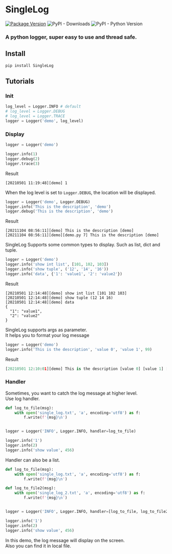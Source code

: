 # SingleLog
[![Package Version](https://img.shields.io/pypi/v/SingleLog.svg)](https://pypi.python.org/pypi/SingleLog)
![PyPI - Downloads](https://img.shields.io/pypi/dm/SingleLog)
![PyPI - Python Version](https://img.shields.io/pypi/pyversions/SingleLog)

### A python logger, super easy to use and thread safe.

## Install
```
pip install SingleLog
```

## Tutorials
### Init
```python
log_level = Logger.INFO # default
# log_level = Logger.DEBUG
# log_level = Logger.TRACE
logger = Logger('demo', log_level)
```
### Display
```python
logger = Logger('demo')

logger.info(1)
logger.debug(2)
logger.trace(3)
```
Result
```shell
[20210501 11:19:48][demo] 1
```

When the log level is set to ```Logger.DEBUG```, the location will be displayed.

```python
logger = Logger('demo', Logger.DEBUG)
logger.info('This is the description', 'demo')
logger.debug('This is the description', 'demo')
```
Result
```shell
[20211104 08:56:11][demo] This is the description [demo]
[20211104 08:56:11][demo][demo.py 7] This is the description [demo]
```

SingleLog Supports some common types to display. Such as list, dict and tuple.
```python
logger = Logger('demo')
logger.info('show int list', [101, 102, 103])
logger.info('show tuple', ('12', '14', '16'))
logger.info('data', {'1': 'value1', '2': 'value2'})
```
Result
```shell
[20210501 12:14:48][demo] show int list [101 102 103]
[20210501 12:14:48][demo] show tuple (12 14 16)
[20210501 12:14:48][demo] data 
{
  "1": "value1",
  "2": "value2"
}

```

SingleLog supports args as parameter.  
It helps you to format your log message
```python
logger = Logger('demo')
logger.info('This is the description', 'value 0', 'value 1', 99)
```
Result
```python
[20210501 12:10:01][demo] This is the description [value 0] [value 1] [99]
```

### Handler
Sometimes, you want to catch the log message at higher level.  
Use log handler.
```python
def log_to_file(msg):
    with open('single_log.txt', 'a', encoding='utf8') as f:
        f.write(f'{msg}\n')


logger = Logger('INFO', Logger.INFO, handler=log_to_file)

logger.info('1')
logger.info(2)
logger.info('show value', 456)
```
Handler can also be a list.
```python
def log_to_file(msg):
    with open('single_log.txt', 'a', encoding='utf8') as f:
        f.write(f'{msg}\n')

def log_to_file2(msg):
    with open('single_log_2.txt', 'a', encoding='utf8') as f:
        f.write(f'{msg}\n')


logger = Logger('INFO', Logger.INFO, handler=[log_to_file, log_to_file2])

logger.info('1')
logger.info(2)
logger.info('show value', 456)
```
In this demo, the log message will display on the screen.  
Also you can find it in local file.
